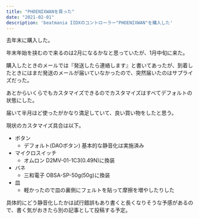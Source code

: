 ```yaml
---
title: "PHOENIXWANを買った"
date: "2021-02-01"
description: 'beatmania IIDXのコントローラー"PHOENIXWAN"を購入した'
---
```


去年末に購入した。

年末年始を挟むので来るのは2月になるかなと思っていたが、1月中旬に来た。

購入したときのメールでは『発送したら連絡します』と書いてあったが、到着したときにはまだ発送のメールが届いていなかったので、突然届いたのはサプライズだった。

あとからいくらでもカスタマイズできるのでカスタマイズはすべてデフォルトの状態にした。

届いて半月ほど使ったがかなり満足していて、良い買い物をしたと思う。

現状のカスタマイズ具合は以下。

- ボタン
    - デフォルト(DAOボタン) 基本的な静音化は実施済み
- マイクロスイッチ
    - オムロン D2MV-01-1C3(0.49N)に換装
- バネ
    - 三和電子 OBSA-SP-50g(50g)に換装
- 皿
    - 軽かったので皿の裏側にフェルトを貼って摩擦を増やしたりした


具体的にどう静音化したかは試行錯誤もあり書くと長くなりそうな予感があるので、書く気がおきたら別の記事として投稿する予定。
